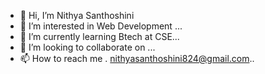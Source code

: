 - 👋 Hi, I’m Nithya Santhoshini
- 👀 I’m interested in Web Development ...
- 🌱 I’m currently learning Btech at CSE...
- 💞️ I’m looking to collaborate on ...
- 📫 How to reach me . nithyasanthoshini824@gmail.com..

<!---
nithya228/nithya228 is a ✨ special ✨ repository because its `README.md` (this file) appears on your GitHub profile.
You can click the Preview link to take a look at your changes.
--->
